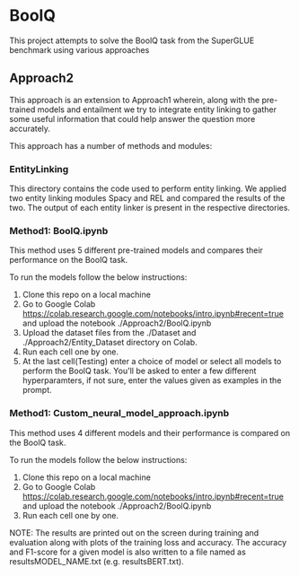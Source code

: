 # BoolQ
This project attempts to solve the BoolQ task from the SuperGLUE benchmark using various approaches

## Approach2

This approach is an extension to Approach1 wherein, along with the pre-trained models and entailment we try to integrate entity linking to gather some useful information that could help answer the question more accurately.

This approach has a number of methods and modules:

### EntityLinking

This directory contains the code used to perform entity linking. We applied two entity linking modules Spacy and REL and compared the results of the two.
The output of each entity linker is present in the respective directories.

### Method1: BoolQ.ipynb

This method uses 5 different pre-trained models and compares their performance on the BoolQ task.

To run the models follow the below instructions:

1) Clone this repo on a local machine
2) Go to Google Colab https://colab.research.google.com/notebooks/intro.ipynb#recent=true and upload the notebook ./Approach2/BoolQ.ipynb
3) Upload the dataset files from the ./Dataset and ./Approach2/Entity_Dataset directory on Colab.
4) Run each cell one by one.
5) At the last cell(Testing) enter a choice of model or select all models to perform the BoolQ task. You'll be asked to enter a few different hyperparamters, if not sure, enter the values given as examples in the prompt.

### Method1: Custom_neural_model_approach.ipynb

This method uses 4 different models and their performance is compared on the BoolQ task.

To run the models follow the below instructions:

1) Clone this repo on a local machine
2) Go to Google Colab https://colab.research.google.com/notebooks/intro.ipynb#recent=true and upload the notebook ./Approach2/BoolQ.ipynb
3) Run each cell one by one.


NOTE: The results are printed out on the screen during training and evaluation along with plots of the training loss and accuracy.
The accuracy and F1-score for a given model is also written to a file named as resultsMODEL_NAME.txt (e.g. resultsBERT.txt).







